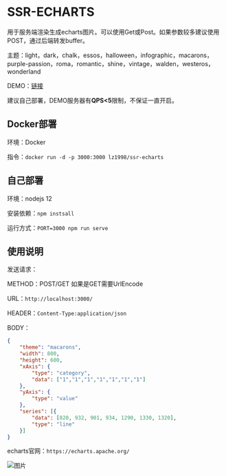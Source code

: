 # SSR-ECHARTS


用于服务端渲染生成echarts图片。可以使用Get或Post。如果参数较多建议使用POST，通过后端转发buffer。

主题：light，dark，chalk，essos，halloween，infographic，macarons，purple-passion，roma，romantic，shine，vintage，walden，westeros，wonderland

DEMO：[链接](http://echarts.lz1998.xin/?options=%7b%22theme%22%3a%22light%22%2c%22tooltip%22%3a%7b%22trigger%22%3a%22item%22%2c%22formatter%22%3a%22%7ba%7d+%3cbr%2f%3e%7bb%7d%3a+%7bc%7d+(%7bd%7d%25)%22%7d%2c%22legend%22%3a%7b%22orient%22%3a%22vertical%22%2c%22left%22%3a10%2c%22data%22%3a%5b%22%e7%9b%b4%e8%be%be%22%2c%22%e8%90%a5%e9%94%80%e5%b9%bf%e5%91%8a%22%2c%22%e6%90%9c%e7%b4%a2%e5%bc%95%e6%93%8e%22%2c%22%e9%82%ae%e4%bb%b6%e8%90%a5%e9%94%80%22%2c%22%e8%81%94%e7%9b%9f%e5%b9%bf%e5%91%8a%22%2c%22%e8%a7%86%e9%a2%91%e5%b9%bf%e5%91%8a%22%2c%22%e7%99%be%e5%ba%a6%22%2c%22%e8%b0%b7%e6%ad%8c%22%2c%22%e5%bf%85%e5%ba%94%22%2c%22%e5%85%b6%e4%bb%96%22%5d%7d%2c%22series%22%3a%5b%7b%22name%22%3a%22%e8%ae%bf%e9%97%ae%e6%9d%a5%e6%ba%90%22%2c%22type%22%3a%22pie%22%2c%22selectedMode%22%3a%22single%22%2c%22radius%22%3a%5b0%2c%2230%25%22%5d%2c%22label%22%3a%7b%22position%22%3a%22inner%22%7d%2c%22labelLine%22%3a%7b%22show%22%3afalse%7d%2c%22data%22%3a%5b%7b%22value%22%3a335%2c%22name%22%3a%22%e7%9b%b4%e8%be%be%22%2c%22selected%22%3atrue%7d%2c%7b%22value%22%3a679%2c%22name%22%3a%22%e8%90%a5%e9%94%80%e5%b9%bf%e5%91%8a%22%7d%2c%7b%22value%22%3a1548%2c%22name%22%3a%22%e6%90%9c%e7%b4%a2%e5%bc%95%e6%93%8e%22%7d%5d%7d%2c%7b%22name%22%3a%22%e8%ae%bf%e9%97%ae%e6%9d%a5%e6%ba%90%22%2c%22type%22%3a%22pie%22%2c%22radius%22%3a%5b%2240%25%22%2c%2255%25%22%5d%2c%22label%22%3a%7b%22formatter%22%3a%22%7ba%7c%7ba%7d%7d%7babg%7c%7d%5cn%7bhr%7c%7d%5cn++%7bb%7c%7bb%7d%ef%bc%9a%7d%7bc%7d++%7bper%7c%7bd%7d%25%7d++%22%2c%22backgroundColor%22%3a%22%23eee%22%2c%22borderColor%22%3a%22%23aaa%22%2c%22borderWidth%22%3a1%2c%22borderRadius%22%3a4%2c%22rich%22%3a%7b%22a%22%3a%7b%22color%22%3a%22%23999%22%2c%22lineHeight%22%3a22%2c%22align%22%3a%22center%22%7d%2c%22hr%22%3a%7b%22borderColor%22%3a%22%23aaa%22%2c%22width%22%3a%22100%25%22%2c%22borderWidth%22%3a0.5%2c%22height%22%3a0%7d%2c%22b%22%3a%7b%22fontSize%22%3a16%2c%22lineHeight%22%3a33%7d%2c%22per%22%3a%7b%22color%22%3a%22%23eee%22%2c%22backgroundColor%22%3a%22%23334455%22%2c%22padding%22%3a%5b2%2c4%5d%2c%22borderRadius%22%3a2%7d%7d%7d%2c%22data%22%3a%5b%7b%22value%22%3a335%2c%22name%22%3a%22%e7%9b%b4%e8%be%be%22%7d%2c%7b%22value%22%3a310%2c%22name%22%3a%22%e9%82%ae%e4%bb%b6%e8%90%a5%e9%94%80%22%7d%2c%7b%22value%22%3a234%2c%22name%22%3a%22%e8%81%94%e7%9b%9f%e5%b9%bf%e5%91%8a%22%7d%2c%7b%22value%22%3a135%2c%22name%22%3a%22%e8%a7%86%e9%a2%91%e5%b9%bf%e5%91%8a%22%7d%2c%7b%22value%22%3a1048%2c%22name%22%3a%22%e7%99%be%e5%ba%a6%22%7d%2c%7b%22value%22%3a251%2c%22name%22%3a%22%e8%b0%b7%e6%ad%8c%22%7d%2c%7b%22value%22%3a147%2c%22name%22%3a%22%e5%bf%85%e5%ba%94%22%7d%2c%7b%22value%22%3a102%2c%22name%22%3a%22%e5%85%b6%e4%bb%96%22%7d%5d%7d%5d%7d)

建议自己部署，DEMO服务器有**QPS<5**限制，不保证一直开启。

## Docker部署
环境：Docker

指令：`docker run -d -p 3000:3000 lz1998/ssr-echarts`

## 自己部署
环境：nodejs 12

安装依赖：`npm instsall`

运行方式：`PORT=3000 npm run serve`

## 使用说明

发送请求：

METHOD：POST/GET 如果是GET需要UrlEncode

URL：`http://localhost:3000/`

HEADER：`Content-Type:application/json`

BODY：
```json
{
    "theme": "macarons",
    "width": 800,
    "height": 600,
    "xAxis": {
        "type": "category",
        "data": ["1","1","1","1","1","1","1"]
    },
    "yAxis": {
        "type": "value"
    },
    "series": [{
        "data": [820, 932, 901, 934, 1290, 1330, 1320],
        "type": "line"
    }]
}
```

echarts官网：`https://echarts.apache.org/`

![图片](http://echarts.lz1998.xin/?options=%7b%22theme%22%3a%22light%22%2c%22tooltip%22%3a%7b%22trigger%22%3a%22item%22%2c%22formatter%22%3a%22%7ba%7d+%3cbr%2f%3e%7bb%7d%3a+%7bc%7d+(%7bd%7d%25)%22%7d%2c%22legend%22%3a%7b%22orient%22%3a%22vertical%22%2c%22left%22%3a10%2c%22data%22%3a%5b%22%e7%9b%b4%e8%be%be%22%2c%22%e8%90%a5%e9%94%80%e5%b9%bf%e5%91%8a%22%2c%22%e6%90%9c%e7%b4%a2%e5%bc%95%e6%93%8e%22%2c%22%e9%82%ae%e4%bb%b6%e8%90%a5%e9%94%80%22%2c%22%e8%81%94%e7%9b%9f%e5%b9%bf%e5%91%8a%22%2c%22%e8%a7%86%e9%a2%91%e5%b9%bf%e5%91%8a%22%2c%22%e7%99%be%e5%ba%a6%22%2c%22%e8%b0%b7%e6%ad%8c%22%2c%22%e5%bf%85%e5%ba%94%22%2c%22%e5%85%b6%e4%bb%96%22%5d%7d%2c%22series%22%3a%5b%7b%22name%22%3a%22%e8%ae%bf%e9%97%ae%e6%9d%a5%e6%ba%90%22%2c%22type%22%3a%22pie%22%2c%22selectedMode%22%3a%22single%22%2c%22radius%22%3a%5b0%2c%2230%25%22%5d%2c%22label%22%3a%7b%22position%22%3a%22inner%22%7d%2c%22labelLine%22%3a%7b%22show%22%3afalse%7d%2c%22data%22%3a%5b%7b%22value%22%3a335%2c%22name%22%3a%22%e7%9b%b4%e8%be%be%22%2c%22selected%22%3atrue%7d%2c%7b%22value%22%3a679%2c%22name%22%3a%22%e8%90%a5%e9%94%80%e5%b9%bf%e5%91%8a%22%7d%2c%7b%22value%22%3a1548%2c%22name%22%3a%22%e6%90%9c%e7%b4%a2%e5%bc%95%e6%93%8e%22%7d%5d%7d%2c%7b%22name%22%3a%22%e8%ae%bf%e9%97%ae%e6%9d%a5%e6%ba%90%22%2c%22type%22%3a%22pie%22%2c%22radius%22%3a%5b%2240%25%22%2c%2255%25%22%5d%2c%22label%22%3a%7b%22formatter%22%3a%22%7ba%7c%7ba%7d%7d%7babg%7c%7d%5cn%7bhr%7c%7d%5cn++%7bb%7c%7bb%7d%ef%bc%9a%7d%7bc%7d++%7bper%7c%7bd%7d%25%7d++%22%2c%22backgroundColor%22%3a%22%23eee%22%2c%22borderColor%22%3a%22%23aaa%22%2c%22borderWidth%22%3a1%2c%22borderRadius%22%3a4%2c%22rich%22%3a%7b%22a%22%3a%7b%22color%22%3a%22%23999%22%2c%22lineHeight%22%3a22%2c%22align%22%3a%22center%22%7d%2c%22hr%22%3a%7b%22borderColor%22%3a%22%23aaa%22%2c%22width%22%3a%22100%25%22%2c%22borderWidth%22%3a0.5%2c%22height%22%3a0%7d%2c%22b%22%3a%7b%22fontSize%22%3a16%2c%22lineHeight%22%3a33%7d%2c%22per%22%3a%7b%22color%22%3a%22%23eee%22%2c%22backgroundColor%22%3a%22%23334455%22%2c%22padding%22%3a%5b2%2c4%5d%2c%22borderRadius%22%3a2%7d%7d%7d%2c%22data%22%3a%5b%7b%22value%22%3a335%2c%22name%22%3a%22%e7%9b%b4%e8%be%be%22%7d%2c%7b%22value%22%3a310%2c%22name%22%3a%22%e9%82%ae%e4%bb%b6%e8%90%a5%e9%94%80%22%7d%2c%7b%22value%22%3a234%2c%22name%22%3a%22%e8%81%94%e7%9b%9f%e5%b9%bf%e5%91%8a%22%7d%2c%7b%22value%22%3a135%2c%22name%22%3a%22%e8%a7%86%e9%a2%91%e5%b9%bf%e5%91%8a%22%7d%2c%7b%22value%22%3a1048%2c%22name%22%3a%22%e7%99%be%e5%ba%a6%22%7d%2c%7b%22value%22%3a251%2c%22name%22%3a%22%e8%b0%b7%e6%ad%8c%22%7d%2c%7b%22value%22%3a147%2c%22name%22%3a%22%e5%bf%85%e5%ba%94%22%7d%2c%7b%22value%22%3a102%2c%22name%22%3a%22%e5%85%b6%e4%bb%96%22%7d%5d%7d%5d%7d)
